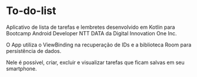 # To-do-list
Aplicativo de lista de tarefas e lembretes desenvolvido em Kotlin para Bootcamp Android Developer NTT DATA da Digital Innovation One Inc.

O App utiliza o ViewBinding na recuperação de IDs e a biblioteca Room para persistência de dados.

Nele é possível, criar, excluir e visualizar tarefas que ficam salvas em seu smartphone.
